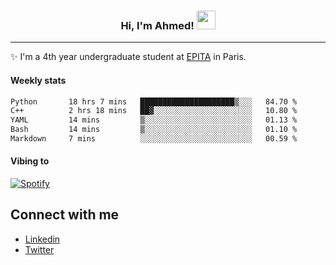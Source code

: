 <!-- Heading -->
<h3 align="center"> Hi, I'm Ahmed! <img src = "https://raw.githubusercontent.com/MartinHeinz/MartinHeinz/master/wave.gif" width = 30px></h3>

<!-- About section -->
---
✨ I'm a 4th year undergraduate student at <a href="https://www.epita.fr/en/">EPITA</a> in Paris.

<h4 align ="left"> Weekly stats </h4>

<!--START_SECTION:waka-->

```txt
Python       18 hrs 7 mins   █████████████████████▒░░░   84.70 %
C++          2 hrs 18 mins   ██▓░░░░░░░░░░░░░░░░░░░░░░   10.80 %
YAML         14 mins         ▒░░░░░░░░░░░░░░░░░░░░░░░░   01.13 %
Bash         14 mins         ▒░░░░░░░░░░░░░░░░░░░░░░░░   01.10 %
Markdown     7 mins          ░░░░░░░░░░░░░░░░░░░░░░░░░   00.59 %
```

<!--END_SECTION:waka-->

<h4 align ="left">Vibing to</h4>

[![Spotify](https://novatorem-ten-lyart.vercel.app/api/spotify)](https://open.spotify.com/user/31knevkvll66tzc3gqtoi6ngjbre)

<!-- Connect section -->

## Connect with me
  * <a href="https://www.linkedin.com/in/ahmed-hassayoune">Linkedin</a>
  * <a href="https://twitter.com/Ahmedhassaaa">Twitter</a>

<!-- Connect section: END -->
